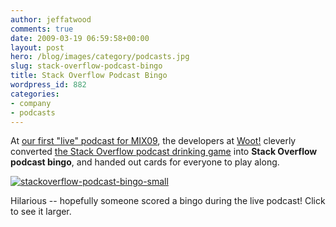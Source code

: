 ```yaml
---
author: jeffatwood
comments: true
date: 2009-03-19 06:59:58+00:00
layout: post
hero: /blog/images/category/podcasts.jpg
slug: stack-overflow-podcast-bingo
title: Stack Overflow Podcast Bingo
wordpress_id: 882
categories:
- company
- podcasts
---
```



At [our first "live" podcast for MIX09](http://blog.stackoverflow.com/2009/03/jeff-and-joel-at-mix-09-live-podcast/), the developers at [Woot!](http://www.woot.com/) cleverly converted [the Stack Overflow podcast drinking game](http://stackoverflow.com/questions/309517/when-to-drink-when-listening-to-stack-overflow) into **Stack Overflow podcast bingo**, and handed out cards for everyone to play along.



[![stackoverflow-podcast-bingo-small](http://blog.stackoverflow.com/wp-content/uploads/stackoverflow-podcast-bingo-small.png)](http://blog.stackoverflow.com/wp-content/uploads/stackoverflow-podcast-bingo-large.png)



Hilarious -- hopefully someone scored a bingo during the live podcast! Click to see it larger.

